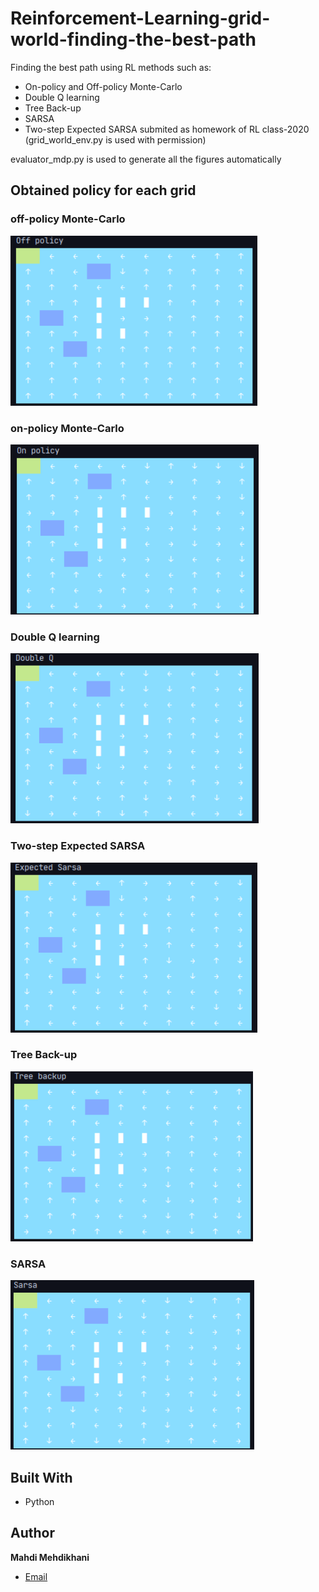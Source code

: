 # Reinforcement-Learning-grid-world-finding-the-best-path

Finding the best path using RL methods such as:
- On-policy and Off-policy Monte-Carlo
- Double Q learning
- Tree Back-up
- SARSA
- Two-step Expected SARSA
submited as homework of RL class-2020 (grid_world_env.py is used with permission)

evaluator_mdp.py is used to generate all the figures automatically

## Obtained policy for each grid
  ### off-policy Monte-Carlo
![off-policy](/images/off-policy.png "off-policy")

  ### on-policy Monte-Carlo
![on-policy](/images/on-policy.png "on-policy")

  ### Double Q learning
![Double Q learning](/images/double-q.png "Double Q learning")

  ### Two-step Expected SARSA
![Two-step Expected SARSA](/images/exp-sarsa.png "Two-step Expected SARSA")

  ### Tree Back-up
![Tree Back-up](/images/tree-backup.png "Tree Back-up")

  ### SARSA
![SARSA](/images/sarsa.png "SARSA")


## Built With

- Python


## Author

**Mahdi Mehdikhani**
- [Email](mailto:mahdi.mehdikhani@gmail.com?subject=Hi "Hi!")

